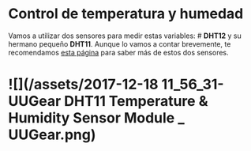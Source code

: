 # Control de temperatura y humedad

Vamos a utilizar dos sensores para medir estas variables: # **DHT12** y su hermano pequeño **DHT11**. Aunque lo vamos a contar brevemente, te recomendamos [esta página](https://www.luisllamas.es/arduino-dht11-dht22/) para saber más de estos dos sensores.

# ![](/assets/2017-12-18 11_56_31-UUGear DHT11 Temperature & Humidity Sensor Module _ UUGear.png)



